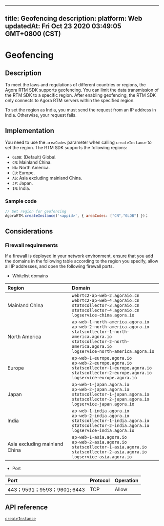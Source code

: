 
---
title: Geofencing
description: 
platform: Web
updatedAt: Fri Oct 23 2020 03:49:05 GMT+0800 (CST)
---
# Geofencing
## Description

To meet the laws and regulations of different countries or regions, the Agora RTM SDK supports geofencing. You can limit the data transmission of the RTM SDK to a specific region. After enabling geofencing, the RTM SDK only connects to Agora RTM servers within the specified region.

<div class="alert note">To set the region as India, you must send the request from an IP address in India. Otherwise, your request fails.</div>

## Implementation

You need to use the `areaCodes` parameter when calling `createInstance` to set the region. The RTM SDK supports the following regions:

- `GLOB`: (Default) Global.
- `CN`: Mainland China.
- `NA`: North America.
- `EU`: Europe.
- `AS`: Asia excluding mainland China.
- `JP`: Japan.
- `IN`: India.

### Sample code

```javascript
// Set region for geofencing
AgoraRTM.createInstance('<appid>', { areaCodes: ["CN","GLOB"] })；
```

##  Considerations

### Firewall requirements


If a firewall is deployed in your network environment, ensure that you add the domains in the following table according to the region you specify, allow all IP addresses, and open the following firewall ports.

- Whitelist domains

| Region                   | Domain                                                    |
| :--------------------- | :----------------------------------------------------------- |
| Mainland China               | `webrtc2-ap-web-2.agoraio.cn` <br> `webrtc2-ap-web-4.agoraio.cn` <br> `statscollector-3.agoraio.cn` <br> `statscollector-4.agoraio.cn` <br> `logservice-china.agora.io` |
| North America               | `ap-web-1-north-america.agora.io` <br> `ap-web-2-north-america.agora.io` <br> `statscollector-1-north-america.agora.io` <br> `statscollector-2-north-america.agora.io`  <br>`logservice-north-america.agora.io` |
| Europe               | `ap-web-1-europe.agora.io`<br>`ap-web-2-europe.agora.io`<br>`statscollector-1-europe.agora.io`  <br> `statscollector-2-europe.agora.io` <br> `logservice-europe.agora.io` |
| Japan                  | `ap-web-1-japan.agora.io`<br>`ap-web-2-japan.agora.io`<br>`statscollector-1-japan.agora.io`<br>`statscollector-2-japan.agora.io`<br>`logservice-japan.agora.io` |
| India                   | `ap-web-1-india.agora.io`<br>`ap-web-2-india.agora.io`<br>`statscollector-1-india.agora.io`<br>`statscollector-2-india.agora.io`<br>`logservice-india.agora.io` |
| Asia excluding mainland China | `ap-web-1-asia.agora.io`<br>`ap-web-2-asia.agora.io`<br>`statscollector-1-asia.agora.io`<br>`statscollector-2-asia.agora.io`<br>`logservice-asia.agora.io` |

- Port

| Port            | Protocol | Operation |
| :---------------- | :--- | :--- |
| 443；9591；9593；9601; 6443  | TCP  | Allow |

## API reference

[`createInstance`](https://docs.agora.io/en/Real-time-Messaging/API%20Reference/RTM_web/modules/agorartm.html#createinstance)
